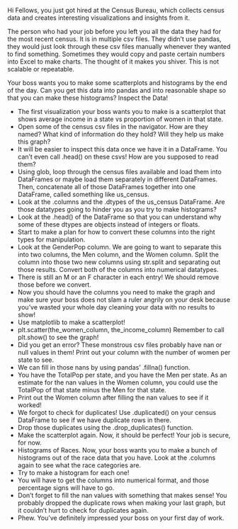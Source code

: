 Hi Fellows, you just got hired at the Census Bureau, which collects census data and creates interesting visualizations and insights from it.

The person who had your job before you left you all the data they had for the most recent census. It is in multiple csv files. They didn’t use pandas, they would just look through these csv files manually whenever they wanted to find something. Sometimes they would copy and paste certain numbers into Excel to make charts. The thought of it makes you shiver. This is not scalable or repeatable.

Your boss wants you to make some scatterplots and histograms by the end of the day. Can you get this data into pandas and into reasonable shape so that you can make these histograms? Inspect the Data! 

- The first visualization your boss wants you to make is a scatterplot that shows average income in a state vs proportion of women in that state.
- Open some of the census csv files in the navigator. How are they named? What kind of information do they hold? Will they help us make this graph?
- It will be easier to inspect this data once we have it in a DataFrame. You can’t even call .head() on these csvs! How are you supposed to read them?
- Using glob, loop through the census files available and load them into DataFrames or maybe load them separately in different DataFrames. Then, concatenate all of those DataFrames together into one DataFrame, called something like us_census.
- Look at the .columns and the .dtypes of the us_census DataFrame. Are those datatypes going to hinder you as you try to make histograms?
- Look at the .head() of the DataFrame so that you can understand why some of these dtypes are objects instead of integers or floats.
- Start to make a plan for how to convert these columns into the right types for manipulation.
- Look at the GenderPop column. We are going to want to separate this into two columns, the Men column, and the Women column. Split the column into those two new columns using str.split and separating out those results. Convert both of the columns into numerical datatypes.
- There is still an M or an F character in each entry! We should remove those before we convert.
- Now you should have the columns you need to make the graph and make sure your boss does not slam a ruler angrily on your desk because you’ve wasted your whole day cleaning your data with no results to show!
- Use matplotlib to make a scatterplot!
- plt.scatter(the_women_column, the_income_column) Remember to call plt.show() to see the graph!
- Did you get an error? These monstrous csv files probably have nan or null values in them! Print out your column with the number of women per state to see.
- We can fill in those nans by using pandas’ .fillna() function.
- You have the TotalPop per state, and you have the Men per state. As an estimate for the nan values in the Women column, you could use the TotalPop of that state minus the Men for that state.
- Print out the Women column after filling the nan values to see if it worked!
- We forgot to check for duplicates! Use .duplicated() on your census DataFrame to see if we have duplicate rows in there.
- Drop those duplicates using the .drop_duplicates() function.
- Make the scatterplot again. Now, it should be perfect! Your job is secure, for now.
- Histograms of Races. Now, your boss wants you to make a bunch of histograms out of the race data that you have. Look at the .columns again to see what the race categories are.
- Try to make a histogram for each one!
- You will have to get the columns into numerical format, and those percentage signs will have to go.
- Don’t forget to fill the nan values with something that makes sense! You probably dropped the duplicate rows when making your last graph, but it couldn’t hurt to check for duplicates again.
- Phew. You’ve definitely impressed your boss on your first day of work.


